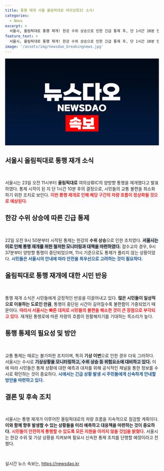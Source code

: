 ```yaml
---
title: 통행 재개 서울 올림픽대로 여의상류IC 소식!
categories:
  - News
excerpt: >
  서울시, 올림픽대로 통행 재개! 한강 수위 상승으로 인한 긴급 통제 후, 단 1시간 10분 만에 차량이 다시 쌩쌩. 잠수교는 여전히 차단 중, 상황은 어떻게 변할까? 클릭해서 자세히 알아보세요!
feature_text: >
  서울시, 올림픽대로 통행 재개! 한강 수위 상승으로 인한 긴급 통제 후, 단 1시간 10분 만에 차량이 다시 쌩쌩. 잠수교는 여전히 차단 중, 상황은 어떻게 변할까? 클릭해서 자세히 알아보세요!
image: '/assets/img/newsdao_breakingnews.jpg'
---
```


<p><img src="/assets/img/newsdao_breakingnews.jpg" alt="implanttips 속보" /></p>

<h2 data-ke-size="size26">서울시 올림픽대로 통행 재개 소식</h2>

<p data-ke-size="size16">&nbsp;</p>

<p>서울시는 23일 오전 11시부터 <b>올림픽대로</b> 여의상류IC의 양방향 통행을 재개했다고 발표하였다. 통제 시작이 된 지 단 1시간 10분 후의 결정으로, 시민들의 교통 불편을 최소화하기 위한 조치로 보인다. <b><span style="color: #ee2323;">이번 통행 재개로 인해 해당 구간의 차량 흐름이 정상화될 것으로 예상된다.</span></b> </p>

<h2>한강 수위 상승에 따른 긴급 통제</h2>

<p data-ke-size="size16">&nbsp;</p>

<p>22일 오전 9시 50분부터 시작된 통제는 한강의 <b>수위 상승</b>으로 인한 조치였다. <b><span style="background-color: #21538527;">서울시는 이로 인해 통행 재개를 위한 철저한 모니터링과 대책을 마련하였다.</span></b> 잠수교의 경우, 9시 37분부터 양방향 통행이 중단되었으며, 11시 기준으로도 통제가 풀리지 않는 상황이었다. <b><span style="color: #1a5490;">시민들은 서울시의 안내에 따라 안전을 최우선으로 고려하는 것이 필요하다.</span></b></p>

<h2>올림픽대로 통행 재개에 대한 시민 반응</h2>

<p data-ke-size="size16">&nbsp;</p>

<p>통행 재개 소식은 시민들에게 긍정적인 반응을 이끌어내고 있다. <b>많은 시민들이 일상적으로 이용하는 도로인 만큼</b>, 통행이 중단된 시간이 길어질수록 불편함이 가중되었기 때문이다. <b><span style="color: #ee2323;">따라서 서울시는 빠른 대처로 시민들의 불편을 해소한 것이 큰 장점으로 부각되고 있다.</span></b> 재개된 통행로에 따른 차량의 흐름이 원활해지기를 기대하는 목소리가 높다. </p>

<h2>통행 통제의 필요성 및 방안</h2>

<p data-ke-size="size16">&nbsp;</p>

<p>교통 통제는 때로는 불가피한 조치이며, 특히 <b>기상 이변</b>으로 인한 경우 더욱 그러하다. 서울시는 수시로 <b><span style="background-color: #21538527;">기상상황을 모니터링하고, 수위 상승 등 위험요소에 대비하고 있다.</span></b> 이에 따라 시민들은 통제 상황에 대한 예측과 대처를 위해 공식적인 채널을 통한 정보를 수시로 확인하는 것이 중요하다. <b><span style="color: #1a5490;">시에서는 긴급 상황 발생 시 주민들에게 신속하게 안내할 방안을 마련하고 있다.</span></b></p>

<h2>결론 및 후속 조치</h2>

<p data-ke-size="size16">&nbsp;</p>

<p>서울시는 통행 재개가 이루어진 올림픽대로의 차량 흐름을 지속적으로 점검할 계획이다. <b>이와 함께 향후 발생할 수 있는 상황들을 미리 예측하고 대응책을 마련하는 것이 중요하다.</b> <b><span style="color: #ee2323;">시민들이 안전하게 통행할 수 있도록 모든 지원을 아끼지 않을 것임을 밝혔다.</span></b> 서울시는 한강 수위 및 기상 상황을 지켜보며 필요시 신속한 통제 조치를 단행할 예정이라고 전했다. </p>

<p data-ke-size="size16">&nbsp;</p>
실시간 뉴스 속보는, <a href="https://newsdao.kr" rel="dofollow">https://newsdao.kr</a>


